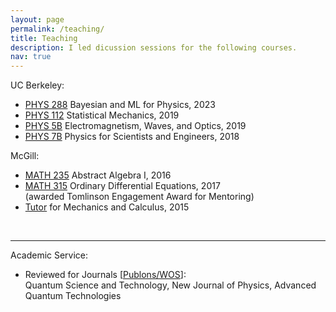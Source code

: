 ```yaml
---
layout: page
permalink: /teaching/
title: Teaching
description: I led dicussion sessions for the following courses.
nav: true
---
```


<!-- For now, this page is assumed to be a static description of your courses. You can convert it to a collection similar to `_projects/` so that you can have a dedicated page for each course.

Organize your courses by years, topics, or universities, however you like! -->

UC Berkeley: <br>
- <a href="https://axs.berkeley.edu/cocclasses/coursedes/phys288.html">PHYS 288</a> Bayesian and ML for Physics, 2023<br>
- <a href="https://axs.berkeley.edu/cocclasses/coursedes/phys112.html">PHYS 112</a> Statistical Mechanics, 2019<br>
- <a href="https://sps.berkeley.edu/wiki/index.php?title=Physics_5B">PHYS 5B</a> Electromagnetism, Waves, and Optics, 2019<br>
- <a href="https://axs.berkeley.edu/cocclasses/coursedes/phys7b.html">PHYS 7B</a> Physics for Scientists and Engineers, 2018<br>

McGill: <br>
- <a href="https://www.mcgill.ca/study/2016-2017/courses/math-235">MATH 235</a> Abstract Algebra I, 2016<br> 
- <a href="https://www.mcgill.ca/study/2016-2017/courses/math-315">MATH 315</a> Ordinary Differential Equations, 2017<br>
(awarded Tomlinson Engagement Award for Mentoring)<br>
- <a href="https://susmcgill.ca/peer-tutoring">Tutor</a> for Mechanics and Calculus, 2015<br>
<br>

---

Academic Service: <br>
- Reviewed for Journals [<a href="https://www.webofscience.com/wos/author/record/32106605">Publons/WOS</a>]: <br>
Quantum Science and Technology, New Journal of Physics, Advanced Quantum Technologies<br>

